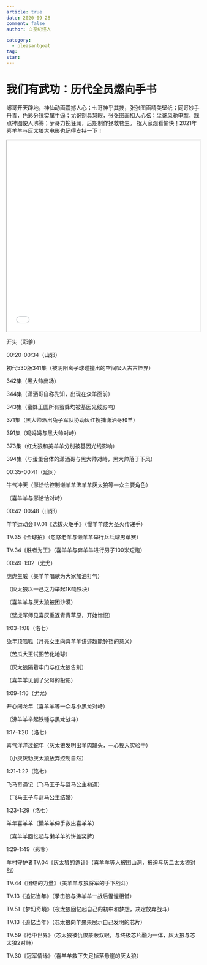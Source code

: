 ```yaml
---
article: true
date: 2020-09-28
comment: false
author: 白垩纪怪人

category:
  - pleasantgoat
tag:
star:
---
```


# 我们有武功：历代全员燃向手书

峫哥开天辟地，神仙动画震撼人心；七哥神乎其技，张张图画精美壁纸；同哥妙手丹青，色彩分镜实属牛逼；尤哥别具慧眼，张张图画扣人心弦；尘哥风驰电掣，踩点神图使人沸腾；萝哥力挽狂澜，后期制作拯救苍生。
祝大家观看愉快！2021年喜羊羊与灰太狼大电影也记得支持一下！

<!-- more -->

<iframe src="//player.bilibili.com/player.html?aid=242597599&cid=172314316&page=1&danmaku=1" allowfullscreen="allowfullscreen" width="100%" height="500" sandbox="allow-top-navigation allow-same-origin allow-forms allow-scripts">
</iframe>

开头（彩爹）

00:20-00:34（山邪）

初代530版341集（被阴阳离子球碰撞出的空间吸入古古怪界）

342集（黑大帅出场）

344集（潇洒哥自称先知，出现在众羊面前）

343集（蜜蜂王国所有蜜蜂均被基因光线影响）

371集（黑大帅派出兔子军队协助灰红搜捕潇洒哥和羊）

391集（鸡妈妈与黑大帅对峙）

373集（红太狼和美羊羊分别被基因光线影响）

394集（与蛋蛋合体的潇洒哥与黑大帅对峙，黑大帅落于下风）

00:35-00:41（延同）

牛气冲天（澎恰恰控制懒羊羊沸羊羊灰太狼等一众主要角色）

（喜羊羊与澎恰恰对峙）

00:42-00:48（山邪）

羊羊运动会TV.01《选拔火炬手》（慢羊羊成为圣火传递手）

TV.35《金球拍》（忽悠老羊与懒羊羊举行乒乓球男单赛）

TV.34《胜者为王》（喜羊羊与奔羊羊进行男子100米短跑）

00:49-1:02（尤尤）

虎虎生威（美羊羊唱歌为大家加油打气）

（灰太狼以一己之力举起1K吨铁块）

（喜羊羊与灰太狼被困沙漠）

（壁虎军师见喜灰重返青青草原，开始憎恨）

1:03-1:08（洛七）

兔年顶呱呱（月亮女王向喜羊羊讲述超能铃铛的意义）

（苦瓜大王试图苦化地球）

（灰太狼隔着牢门与红太狼告别）

（喜羊羊见到了父母的投影）

1:09-1:16（尤尤）

开心闯龙年（喜羊羊等一众与小黑龙对峙）

（沸羊羊举起铁锤与黑龙战斗）

1:17-1:20（洛七）

喜气洋洋过蛇年（灰太狼发明出羊肉罐头，一心投入实验中）

（小灰灰劝灰太狼放弃控制自然）

1:21-1:22（洛七）

飞马奇遇记（飞马王子与蓝马公主初遇）

（飞马王子与蓝马公主结婚）

1:23-1:29（洛七）

羊年喜羊羊（懒羊羊伸手救出喜羊羊）

（喜羊羊回忆起与懒羊羊的饼盖奖牌）

1:29-1:49（彩爹）

羊村守护者TV.04《灰太狼的诡计》（喜羊羊等人被困山洞，被迫与灰二太太狼对战）

TV.44《团结的力量》（美羊羊与狼将军的手下战斗）

TV.13《追忆当年》（拳击狼与沸羊羊一战后惺惺相惜）

TV.51《梦幻奇境》（夜太狼回忆起自己的初中和梦想，决定放弃战斗）

TV.13《追忆当年》（芯太狼向羊果果展示自己发明的芯片）

TV.59《枪中世界》（芯太狼被仇恨蒙蔽双眼，与终极芯片融为一体，灰太狼与芯太狼2对峙）

TV.30《冠军情缘》（喜羊羊救下失足掉落悬崖的灰太狼）